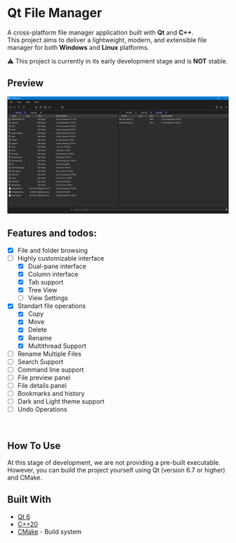# Qt File Manager

A cross-platform file manager application built with **Qt** and **C++**.  
This project aims to deliver a lightweight, modern, and extensible file manager for both **Windows** and **Linux** platforms.

⚠️ This project is currently in its early development stage and is **NOT** stable.

## Preview 
![preview](https://github.com/yunnsbz/File-Manager/blob/master/preview.png)


## Features and todos:

- [x] File and folder browsing
- [ ] Highly customizable interface
  - [x] Dual-pane interface
  - [x] Column interface
  - [x] Tab support
  - [x] Tree View
  - [ ] View Settings
- [x] Standart file operations
  - [x] Copy
  - [x] Move
  - [x] Delete
  - [x] Rename
  - [x] Multithread Support
- [ ] Rename Multiple Files
- [ ] Search Support
- [ ] Command line support
- [ ] File preview panel
- [ ] File details panel
- [ ] Bookmarks and history
- [ ] Dark and Light theme support
- [ ] Undo Operations

<br>

## How To Use
At this stage of development, we are not providing a pre-built executable. However, you can build the project yourself using Qt (version 6.7 or higher) and CMake.


## Built With

- [Qt 6](https://www.qt.io/)
- [C++20](https://en.cppreference.com/)
- [CMake](https://cmake.org/) - Build system
